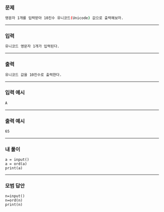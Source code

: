 ### 문제 
```sh
영문자 1개를 입력받아 10진수 유니코드(Unicode) 값으로 출력해보자.
```
***

### 입력
```sh
유니코드 영문자 1개가 입력된다.
```
***

### 출력 
```sh
유니코드 값을 10진수로 출력한다.
```
***

### 입력 예시
```sh
A
```
***

### 출력 예시
```sh
65
```
***

### 내 풀이
~~~
a = input()
a = ord(a)
print(a)
~~~
***

### 모범 답안
~~~
n=input()
n=ord(n)
print(n)
~~~
